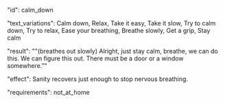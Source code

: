 "id": calm_down

"text_variations":
Calm down, Relax, Take it easy, Take it slow, Try to calm down, Try to relax, Ease your breathing, Breathe slowly, Get a grip, Stay calm

"result":
""(breathes out slowly) Alright, just stay calm, breathe, we can do this. We can figure this out. There must be a door or a window somewhere.”"

"effect":
Sanity recovers just enough to stop nervous breathing.

"requirements": not_at_home